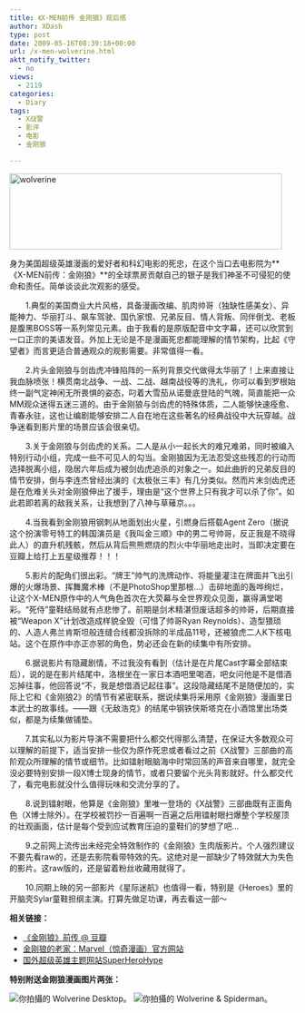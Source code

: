 ```yaml
---
title: 《X-MEN前传 金刚狼》观后感
author: XDash
type: post
date: 2009-05-16T08:39:18+00:00
url: /x-men-wolverine.html
aktt_notify_twitter:
  - no
views:
  - 2119
categories:
  - Diary
tags:
  - X战警
  - 影评
  - 电影
  - 金刚狼

---
```

<img loading="lazy" decoding="async" class="alignnone size-full wp-image-664" title="wolverine" src="http://www.fanbing.net/wp-content/uploads/2009/05/wolverine.jpg" alt="wolverine" width="480" height="134" srcset="http://xdash.one/wp-content/uploads/2009/05/wolverine.jpg 480w, http://xdash.one/wp-content/uploads/2009/05/wolverine-300x83.jpg 300w" sizes="(max-width: 480px) 100vw, 480px" />

身为美国超级英雄漫画的爱好者和科幻电影的死忠，在这个当口去电影院为**《X-MEN前传：金刚狼》**的全球票房贡献自己的银子是我们神圣不可侵犯的使命和责任。简单谈谈此次观影的感受。

　　1.典型的美国商业大片风格，具备漫画改编、肌肉帅哥（独缺性感美女）、异能神力、华丽打斗、飙车驾驶、国仇家恨、兄弟反目、情人背叛、同伴倒戈、老板是腹黑BOSS等一系列常见元素。由于我看的是原版配音中文字幕，还可以欣赏到一口正宗的美语发音。外加上无论是不是漫画死忠都能理解的情节架构，比起《守望者》而言更适合普通观众的观影需要。非常值得一看。

<!--more-->　　2.片头金刚狼与剑齿虎冲锋陷阵的一系列背景交代做得太华丽了！上来直接让我血脉喷张！横贯南北战争、一战、二战、越南战役等的洗礼，你可以看到罗根始终一副气定神闲无所畏惧的姿态，叼着大雪茄从诺曼底登陆的气魄，简直能把一众MM观众迷得五迷三道的。由于金刚狼与剑齿虎的特殊体质，二人能够快速痊愈、青春永驻，这也让编剧能够安排二人自在地在这些著名的经典战役中大玩穿越。战争迷看到影片里的场景应该会很亲切。

　　3.关于金刚狼与剑齿虎的关系。二人是从小一起长大的难兄难弟，同时被编入特别行动小组，完成一些不可见人的勾当。金刚狼因为无法忍受这些残忍的行动而选择脱离小组，隐居六年后成为被剑齿虎追杀的对象之一。如此曲折的兄弟反目的情节安排，倒与李连杰曾经出演的《太极张三丰》有几分类似。然而片末剑齿虎还是在危难关头对金刚狼伸出了援手，理由是“这个世界上只有我才可以杀了你”。如此若即若离的敌我关系，让我想到了八神与草薙京。。。

　　4.当我看到金刚狼用钢刺从地面划出火星，引燃身后搭载Agent Zero（据说这个扮演零号特工的韩国演员是《我叫金三顺》中的男二号帅哥，反正我是不晓得此人）的直升机残骸，然后从背后熊熊燃烧的烈火中华丽地走出时，当即决定要在豆瓣上给打上五星级推荐！！！

　　5.影片的配角们很出彩。“牌王”帅气的洗牌动作、将能量灌注在牌面并飞出引爆的火爆场景、挥舞魔术棒（不是PhotoShop里那根&#8230;）击碎地面的轰哗绚烂，让这个X-MEN原作中的人气角色首次在大荧幕与全世界观众见面，赢得满堂喝彩。“死侍”童鞋结局就有点悲惨了。前期是剑术精湛但废话超多的帅哥，后期直接被“Weapon X”计划改造成样貌全毁（可惜了帅哥Ryan Reynolds）、造型猥琐的、人造人弗兰肯斯坦般连缝合线都没拆除的半成品11号，还被狼虎二人K下核电站。这个在原作中亦正亦邪的角色，势必还会在新的续集中有所安排。

　　6.据说影片有隐藏剧情，不过我没有看到（估计是在片尾Cast字幕全部结束后），说的是在影片结尾中，洛根坐在一家日本酒吧里喝酒，吧女问他是不是借酒忘掉往事，他回答说“不，我是想借酒记起往事”。这段隐藏结尾不是随便加的，实际上它和《金刚狼2》的情节有紧密联系，据说续集将采用原《金刚狼》漫画里日本武士的故事线。——跟《无敌浩克》的结尾中钢铁侠斯塔克在小酒馆里出场类似，都是为续集做铺垫。

　　7.其实私以为影片导演不需要把什么都交代得那么清楚，在保证大多数观众可以理解的前提下，适当安排一些仅为原作死忠或者看过之前《X战警》三部曲的高阶观众所理解的情节或细节。比如镭射眼脑海中时常回荡的声音来自哪里，就完全没必要特别安排一段X博士现身的情节，或者只要留个光头背影就好。什么都交代了，看完电影就没什么值得玩味和交流分享的了。

　　8.说到镭射眼，他算是《金刚狼》里唯一登场的《X战警》三部曲既有正面角色（X博士除外）。在学校被罚抄一百遍啊一百遍之后用镭射眼扫爆整个学校屋顶的壮观画面，估计是每个受到应试教育压迫的童鞋们的梦想了吧&#8230;

　　9.之前网上流传出未经完全特效制作的《金刚狼》生肉版影片。个人强烈建议不要先看raw的，还是去影院看带特效的先。这绝对是一部缺少了特效就大为失色的影片。这raw版的，还是留着粉丝收藏用就得了。

　　10.同期上映的另一部影片《星际迷航》也值得一看，特别是《Heroes》里的开脑壳Sylar童鞋担纲主演。打算先做足功课，再去看这一部～

**相关链接：**

  * <a href="http://www.douban.com/subject/1792928/" target="_blank">《金刚狼》前传 @ 豆瓣</a>
  * <a href="http://www.marvel.com" target="_blank">金刚狼的老家：Marvel（惊奇漫画）官方网站</a>
  * <a href="http://www.superherohype.com/" target="_blank">国外超级英雄主题网站SuperHeroHype</a>

**特别附送金刚狼漫画图片两张：**

<img decoding="async" src="http://farm4.static.flickr.com/3353/3534835435_eafd0fa544.jpg?v=0" alt="你拍攝的 Wolverine Desktop。" /> 

<img decoding="async" src="http://farm3.static.flickr.com/2076/3535653840_5f229f6798.jpg?v=0" alt="你拍攝的 Wolverine & Spiderman。" />